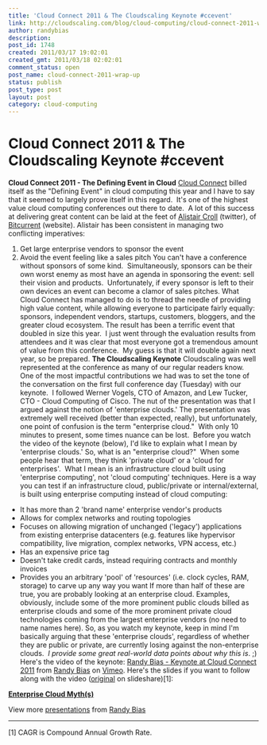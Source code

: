 ```yaml
---
title: 'Cloud Connect 2011 & The Cloudscaling Keynote #ccevent'
link: http://cloudscaling.com/blog/cloud-computing/cloud-connect-2011-wrap-up/
author: randybias
description: 
post_id: 1748
created: 2011/03/17 19:02:01
created_gmt: 2011/03/18 02:02:01
comment_status: open
post_name: cloud-connect-2011-wrap-up
status: publish
post_type: post
layout: post
category: cloud-computing
---
```


# Cloud Connect 2011 & The Cloudscaling Keynote #ccevent

**Cloud Connect 2011 - The Defining Event in Cloud** [Cloud Connect](http://www.cloudconnectevent.com/) billed itself as the "Defining Event" in cloud computing this year and I have to say that it seemed to largely prove itself in this regard.  It's one of the highest value cloud computing conferences out there to date.  A lot of this success at delivering great content can be laid at the feet of [Alistair Croll](http://twitter.com/acroll) (twitter), of [Bitcurrent](http://www.bitcurrent.com/about/) (website). Alistair has been consistent in managing two conflicting imperatives: 

  1. Get large enterprise vendors to sponsor the event
  2. Avoid the event feeling like a sales pitch
You can't have a conference without sponsors of some kind.  Simultaneously, sponsors can be their own worst enemy as most have an agenda in sponsoring the event: sell their vision and products.  Unfortunately, if every sponsor is left to their own devices an event can become a clamor of sales pitches. What Cloud Connect has managed to do is to thread the needle of providing high value content, while allowing everyone to participate fairly equally: sponsors, independent vendors, startups, customers, bloggers, and the greater cloud ecosystem. The result has been a terrific event that doubled in size this year.  I just went through the evaluation results from attendees and it was clear that most everyone got a tremendous amount of value from this conference.  My guess is that it will double again next year, so be prepared. **The Cloudscaling Keynote** Cloudscaling was well represented at the conference as many of our regular readers know. One of the most impactful contributions we had was to set the tone of the conversation on the first full conference day (Tuesday) with our keynote.  I followed Werner Vogels, CTO of Amazon, and Lew Tucker, CTO - Cloud Computing of Cisco. The nut of the presentation was that I argued against the notion of 'enterprise clouds.' The presentation was extremely well received (better than expected, really), but unfortunately, one point of confusion is the term "enterprise cloud."  With only 10 minutes to present, some times nuance can be lost.  Before you watch the video of the keynote (below), I'd like to explain what I mean by 'enterprise clouds.' So, what is an "enterprise cloud?"  When some people hear that term, they think 'private cloud' or a 'cloud for enterprises'.  What I mean is an infrastructure cloud built using 'enterprise computing', not 'cloud computing' techniques. Here is a way you can test if an infrastructure cloud, public/private or internal/external, is built using enterprise computing instead of cloud computing: 

  * It has more than 2 'brand name' enterprise vendor's products
  * Allows for complex networks and routing topologies
  * Focuses on allowing migration of unchanged ('legacy') applications from existing enterprise datacenters (e.g. features like hypervisor compatibility, live migration, complex networks, VPN access, etc.)
  * Has an expensive price tag
  * Doesn't take credit cards, instead requiring contracts and monthly invoices
  * Provides you an arbitrary 'pool' of 'resources' (i.e. clock cycles, RAM, storage) to carve up any way you want
If more than half of these are true, you are probably looking at an enterprise cloud. Examples, obviously, include some of the more prominent public clouds billed as enterprise clouds and some of the more prominent private cloud technologies coming from the largest enterprise vendors (no need to name names here). So, as you watch my keynote, keep in mind I'm basically arguing that these 'enterprise clouds', regardless of whether they are public or private, are currently losing against the non-enterprise clouds.  _I provide some great real-world data points about why this is_. ;) Here's the video of the keynote: [Randy Bias - Keynote at Cloud Connect 2011](http://vimeo.com/21372341) from [Randy Bias](http://vimeo.com/randybias) on [Vimeo](http://vimeo.com). Here's the slides if you want to follow along with the video ([original](http://www.slideshare.net/randybias/enterprise-cloud-myths) on slideshare)[1]: 

**[Enterprise Cloud Myth(s)](http://www.slideshare.net/randybias/enterprise-cloud-myths)**

View more [presentations](http://www.slideshare.net/) from [Randy Bias](http://www.slideshare.net/randybias)

* * *

[1] CAGR is Compound Annual Growth Rate.